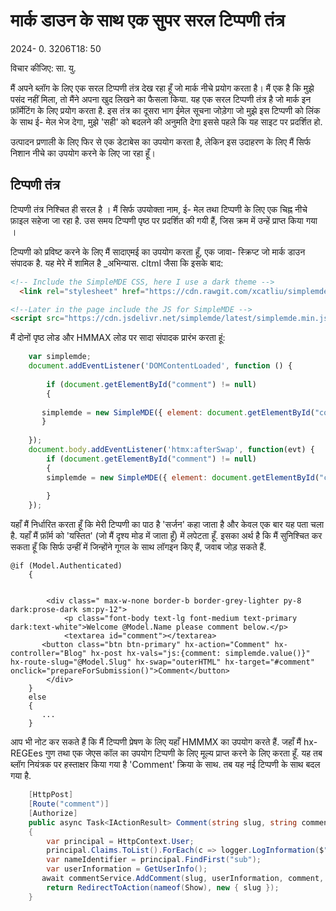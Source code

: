 # मार्क डाउन के साथ एक सुपर सरल टिप्पणी तंत्र

<!--category-- ASP.NET, Markdown -->
<datetime class="hidden">2024- 0. 3206T18: 50</datetime>

विचार कीजिए: सा. यु.

मैं अपने ब्लॉग के लिए एक सरल टिप्पणी तंत्र देख रहा हूँ जो मार्क नीचे प्रयोग करता है। मैं एक है कि मुझे पसंद नहीं मिला, तो मैंने अपना खुद लिखने का फैसला किया. यह एक सरल टिप्पणी तंत्र है जो मार्क इन फ़ॉर्मेटिंग के लिए प्रयोग करता है. इस तंत्र का दूसरा भाग ईमेल सूचना जोड़ेगा जो मुझे इस टिप्पणी को लिंक के साथ ई- मेल भेज देगा, मुझे 'सही' को बदलने की अनुमति देगा इससे पहले कि यह साइट पर प्रदर्शित हो.

उत्पादन प्रणाली के लिए फिर से एक डेटाबेस का उपयोग करता है, लेकिन इस उदाहरण के लिए मैं सिर्फ निशान नीचे का उपयोग करने के लिए जा रहा हूँ।

## टिप्पणी तंत्र

टिप्पणी तंत्र निश्‍चित ही सरल है । मैं सिर्फ उपयोक्ता नाम, ई- मेल तथा टिप्पणी के लिए एक चिह्न नीचे फ़ाइल सहेजा जा रहा है. उस समय टिप्पणी पृष्ठ पर प्रदर्शित की गयी हैं, जिस क्रम में उन्हें प्राप्त किया गया ।

टिप्पणी को प्रविष्ट करने के लिए मैं सादाएमई का उपयोग करता हूँ, एक जावा- स्क्रिप्ट जो मार्क डाउन संपादक है.
यह मेरे में शामिल है _अभिन्यास. cltml जैसा कि इसके बाद:

```html
<!-- Include the SimpleMDE CSS, here I use a dark theme -->
  <link rel="stylesheet" href="https://cdn.rawgit.com/xcatliu/simplemde-theme-dark/master/dist/simplemde-theme-dark.min.css">

<!--Later in the page include the JS for SimpleMDE -->
<script src="https://cdn.jsdelivr.net/simplemde/latest/simplemde.min.js"></script>

```

मैं दोनों पृष्ठ लोड और HMMAX लोड पर सादा संपादक प्रारंभ करता हूं:

```javascript
    var simplemde;
    document.addEventListener('DOMContentLoaded', function () {
    
        if (document.getElementById("comment") != null)
        {
        
       simplemde = new SimpleMDE({ element: document.getElementById("comment") });
       }
        
    });
    document.body.addEventListener('htmx:afterSwap', function(evt) {
        if (document.getElementById("comment") != null)
        {
        simplemde = new SimpleMDE({ element: document.getElementById("comment") });
        
        }
    });
```

यहाँ मैं निर्धारित करता हूँ कि मेरी टिप्पणी का पाठ है 'सर्जन' कहा जाता है और केवल एक बार यह पता चला है. यहाँ मैं फ़ॉर्म को 'यस्तित' (जो मैं दृश्य मोड में जाता हूँ) में लपेटता हूँ. इसका अर्थ है कि मैं सुनिश्चित कर सकता हूँ कि सिर्फ उन्हीं में जिन्होंने गूगल के साथ लॉगइन किए हैं, जवाब जोड़ सकते हैं.

```razor
@if (Model.Authenticated)
    {
        
  
        <div class=" max-w-none border-b border-grey-lighter py-8 dark:prose-dark sm:py-12">
            <p class="font-body text-lg font-medium text-primary dark:text-white">Welcome @Model.Name please comment below.</p>
            <textarea id="comment"></textarea>
       <button class="btn btn-primary" hx-action="Comment" hx-controller="Blog" hx-post hx-vals="js:{comment: simplemde.value()}" hx-route-slug="@Model.Slug" hx-swap="outerHTML" hx-target="#comment" onclick="prepareForSubmission()">Comment</button>
        </div>
    }
    else
    {
       ...
    }
```

आप भी नोट कर सकते हैं कि मैं टिप्पणी प्रेषण के लिए यहाँ HMMMX का उपयोग करते हैं. जहाँ मैं hx-REGEes गुण तथा एक जेएस कॉल का उपयोग टिप्पणी के लिए मूल्य प्राप्त करने के लिए करता हूँ. यह तब ब्लॉग नियंत्रक पर हस्ताक्षर किया गया है 'Comment' क्रिया के साथ. तब यह नई टिप्पणी के साथ बदल गया है.

```csharp
    [HttpPost]
    [Route("comment")]
    [Authorize]
    public async Task<IActionResult> Comment(string slug, string comment)
    {
        var principal = HttpContext.User;
        principal.Claims.ToList().ForEach(c => logger.LogInformation($"{c.Type} : {c.Value}"));
        var nameIdentifier = principal.FindFirst("sub");
        var userInformation = GetUserInfo();
       await commentService.AddComment(slug, userInformation, comment, nameIdentifier.Value);
        return RedirectToAction(nameof(Show), new { slug });
    }

```